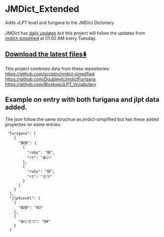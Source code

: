 # JMDict_Extended
Adds JLPT level and furigana to the JMDict Dictonary.<br>
<br>JMDict has <a href="https://www.edrdg.org/jmwsgi/updates.py?svc=jmdict&i=1">daily updates</a> 
but this project will follow the updates from <a href="https://github.com/scriptin/jmdict-simplified">jmdict-simplified</a> at 01:00 AM every Tuesday.

## <a href="https://github.com/Bluskyo/JMDict_Extended/releases/latest"> Download the latest files⬇️</a>

This project combines data from these repositories: <br>
https://github.com/scriptin/jmdict-simplified <br>
https://github.com/Doublevil/JmdictFurigana <br>
https://github.com/Bluskyo/JLPT_Vocabulary

## Example on entry with both furigana and jlpt data added.
The json follow the same structrue as jmdict-simplified but has these added properties on some entries: 
```
 "furigana": [
    {
      "挨拶": [
        {
          "ruby": "挨",
          "rt": "あい"
        },
        {
          "ruby": "拶",
          "rt": "さつ"
        }
      ]
    }
  ],
  "jlptLevel": [
    {
      "挨拶": "N3"
    },
    {
      "あいさつ": "N4"
    }
  ]
```
